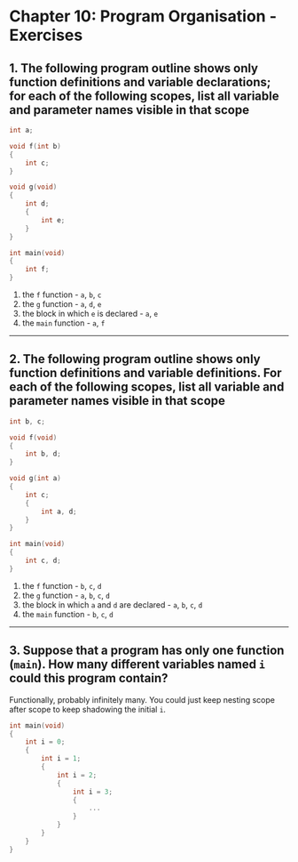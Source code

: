 # Chapter 10: Program Organisation - Exercises

## 1. The following program outline shows only function definitions and variable declarations; for each of the following scopes, list all variable and parameter names visible in that scope

```C
int a;

void f(int b)
{
    int c;
}

void g(void)
{
    int d;
    {
        int e;
    }
}

int main(void)
{
    int f;
}
```

1. the `f` function - `a`, `b`, `c`
2. the `g` function - `a`, `d`, `e`
3. the block in which `e` is declared - `a`, `e`
4. the `main` function - `a`, `f`

***

## 2. The following program outline shows only function definitions and variable definitions. For each of the following scopes, list all variable and parameter names visible in that scope

```C
int b, c;

void f(void)
{
    int b, d;
}

void g(int a)
{
    int c;
    {
        int a, d;
    }
}

int main(void)
{
    int c, d;
}
```

1. the `f` function - `b`, `c`, `d`
2. the `g` function - `a`, `b`, `c`, `d`
3. the block in which `a` and `d` are declared - `a`, `b`, `c`, `d`
4. the `main` function - `b`, `c`, `d`

***

## 3. Suppose that a program has only one function (`main`). How many different variables named `i` could this program contain?

Functionally, probably infinitely many. You could just keep nesting scope after scope to keep shadowing the initial `i`.

```C
int main(void)
{
    int i = 0;
    {
        int i = 1;
        {
            int i = 2;
            {
                int i = 3;
                {
                    ...
                }
            }
        }
    }
}
```

